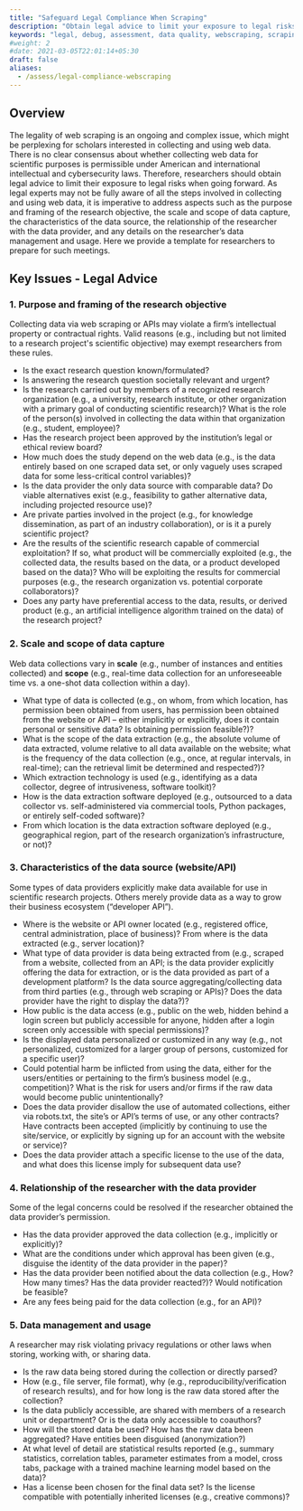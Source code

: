```yaml
---
title: "Safeguard Legal Compliance When Scraping"
description: "Obtain legal advice to limit your exposure to legal risks when web scraping"
keywords: "legal, debug, assessment, data quality, webscraping, scraping"
#weight: 2
#date: 2021-03-05T22:01:14+05:30
draft: false
aliases:
  - /assess/legal-compliance-webscraping
---
```


## Overview
The legality of web scraping is an ongoing and complex issue, which might be perplexing for scholars interested in collecting and using web data. There is no clear consensus about whether collecting web data for scientific purposes is permissible under American and international intellectual and cybersecurity laws. Therefore, researchers should obtain legal advice to limit their exposure to legal risks when going forward. As legal experts may not be fully aware of all the steps involved in collecting and using web data, it is imperative to address aspects such as the purpose and framing of the research objective, the scale and scope of data capture, the characteristics of the data source, the relationship of the researcher with the data provider, and any details on the researcher’s data management and usage. Here we provide a template for researchers to prepare for such meetings.

## Key Issues - Legal Advice

### 1. Purpose and framing of the research objective
Collecting data via web scraping or APIs may violate a firm’s intellectual property or contractual rights. Valid reasons (e.g., including but not limited to a research project's scientific objective) may exempt researchers from these rules.

* Is the exact research question known/formulated?
* Is answering the research question societally relevant and urgent?
* Is the research carried out by members of a recognized research organization (e.g., a university, research
institute, or other organization with a primary goal of conducting scientific research)? What is the role of
the person(s) involved in collecting the data within that organization (e.g., student, employee)?
* Has the research project been approved by the institution’s legal or ethical review board?
* How much does the study depend on the web data (e.g., is the data entirely based on one scraped data
set, or only vaguely uses scraped data for some less-critical control variables)?
* Is the data provider the only data source with comparable data? Do viable alternatives exist (e.g.,
feasibility to gather alternative data, including projected resource use)?
* Are private parties involved in the project (e.g., for knowledge dissemination, as part of an industry
collaboration), or is it a purely scientific project?
* Are the results of the scientific research capable of commercial exploitation? If so, what product will be
commercially exploited (e.g., the collected data, the results based on the data, or a product developed based on the data)? Who will be exploiting the results for commercial purposes (e.g., the research organization vs. potential corporate collaborators)?
* Does any party have preferential access to the data, results, or derived product (e.g., an artificial intelligence algorithm trained on the data) of the research project?


### 2. Scale and scope of data capture
Web data collections vary in **scale** (e.g., number of instances and entities collected) and **scope** (e.g., real-time data collection for an unforeseeable time vs. a one-shot data collection within a day).

* What type of data is collected (e.g., on whom, from which location, has permission been obtained from users, has permission been obtained from the website or API – either implicitly or explicitly, does it contain personal or sensitive data? Is obtaining permission feasible?)?
* What is the scope of the data extraction (e.g., the absolute volume of data extracted, volume relative to all data available on the website; what is the frequency of the data collection (e.g., once, at regular intervals, in real-time); can the retrieval limit be determined and respected?)?
* Which extraction technology is used (e.g., identifying as a data collector, degree of intrusiveness, software toolkit)?
* How is the data extraction software deployed (e.g., outsourced to a data collector vs. self-administered via commercial tools, Python packages, or entirely self-coded software)?
* From which location is the data extraction software deployed (e.g., geographical region, part of the research organization’s infrastructure, or not)?


### 3. Characteristics of the data source (website/API)
Some types of data providers explicitly make data available for use in scientific research projects. Others merely provide data as a way to grow their business ecosystem (“developer API”).
* Where is the website or API owner located (e.g., registered office, central administration, place of business)? From where is the data extracted (e.g., server location)?
* What type of data provider is data being extracted from (e.g., scraped from a website, collected from an API; is the data provider explicitly offering the data for extraction, or is the data provided as part of a development platform? Is the data source aggregating/collecting data from third parties (e.g., through web scraping or APIs)? Does the data provider have the right to display the data?)?
* How public is the data access (e.g., public on the web, hidden behind a login screen but publicly accessible for anyone, hidden after a login screen only accessible with special permissions)?
* Is the displayed data personalized or customized in any way (e.g., not personalized, customized for a larger group of persons, customized for a specific user)?
* Could potential harm be inflicted from using the data, either for the users/entities or pertaining to the firm’s business model (e.g., competition)? What is the risk for users and/or firms if the raw data would become public unintentionally?
* Does the data provider disallow the use of automated collections, either via robots.txt, the site’s or API’s terms of use, or any other contracts? Have contracts been accepted (implicitly by continuing to use the site/service, or explicitly by signing up for an account with the website or service)?
* Does the data provider attach a specific license to the use of the data, and what does this license imply for subsequent data use?

### 4. Relationship of the researcher with the data provider
Some of the legal concerns could be resolved if the researcher obtained the data provider’s permission.

* Has the data provider approved the data collection (e.g., implicitly or explicitly)?
* What are the conditions under which approval has been given (e.g., disguise the identity of the data
provider in the paper)?
* Has the data provider been notified about the data collection (e.g., How? How many times? Has the data
provider reacted?)? Would notification be feasible?
* Are any fees being paid for the data collection (e.g., for an API)?


### 5. Data management and usage
A researcher may risk violating privacy regulations or other laws when storing, working with, or sharing data.
* Is the raw data being stored during the collection or directly parsed?
* How (e.g., file server, file format), why (e.g., reproducibility/verification of research results), and for
how long is the raw data stored after the collection?
* Is the data publicly accessible, are shared with members of a research unit or department? Or is the data
only accessible to coauthors?
* How will the stored data be used? How has the raw data been aggregated? Have entities been disguised
(anonymization?)
* At what level of detail are statistical results reported (e.g., summary statistics, correlation tables,
parameter estimates from a model, cross tabs, package with a trained machine learning model based on
the data)?
* Has a license been chosen for the final data set? Is the license compatible with potentially inherited
licenses (e.g., creative commons)?
